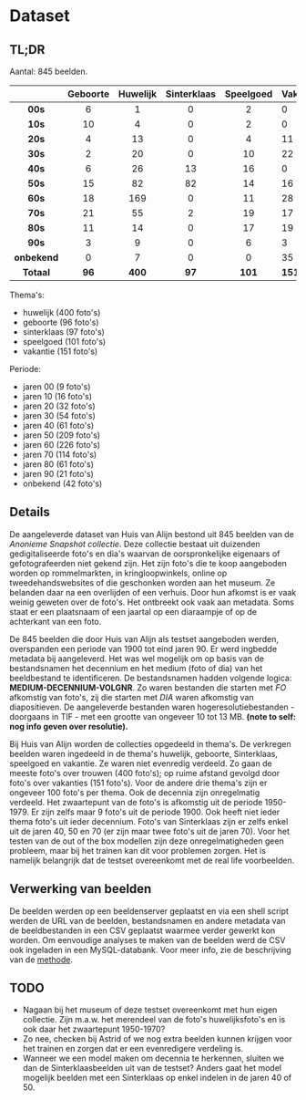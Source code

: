 # Dataset

## TL;DR

Aantal: 845 beelden.

|    &nbsp;    | Geboorte | Huwelijk | Sinterklaas | Speelgoed | Vakantie | Totaal  |
| :----------: | :------: | :------: | :---------: | :-------: | :------- | :------ |
|   __00s__    |    6     |    1     |      0      |     2     | 0        | __9__   |
|   __10s__    |    10    |    4     |      0      |     2     | 0        | __16__  |
|   __20s__    |    4     |    13    |      0      |     4     | 11       | __32__  |
|   __30s__    |    2     |    20    |      0      |    10     | 22       | __54__  |
|   __40s__    |    6     |    26    |     13      |    16     | 0        | __61__  |
|   __50s__    |    15    |    82    |     82      |    14     | 16       | __209__ |
|   __60s__    |    18    |   169    |      0      |    11     | 28       | __226__ |
|   __70s__    |    21    |    55    |      2      |    19     | 17       | __114__ |
|   __80s__    |    11    |    14    |      0      |    17     | 19       | __61__  |
|   __90s__    |    3     |    9     |      0      |     6     | 3        | __21__  |
| __onbekend__ |    0     |    7     |      0      |     0     | 35       | __42__  |
|  __Totaal__  |  __96__  | __400__  |   __97__    |  __101__  | __151__  | __845__ |

Thema's:

* huwelijk (400 foto's)
* geboorte (96 foto's)
* sinterklaas (97 foto's)
* speelgoed (101 foto's)
* vakantie (151 foto's)

Periode:

* jaren 00 (9 foto's)
* jaren 10 (16 foto's)
* jaren 20 (32 foto's)
* jaren 30 (54 foto's)
* jaren 40 (61 foto's)
* jaren 50 (209 foto's)
* jaren 60 (226 foto's)
* jaren 70 (114 foto's)
* jaren 80 (61 foto's)
* jaren 90 (21 foto's)
* onbekend (42 foto's)

## Details

De aangeleverde dataset van Huis van Alijn bestond uit 845 beelden van de _Anonieme Snapshot collectie_. Deze collectie bestaat uit duizenden gedigitaliseerde foto's en dia's waarvan de oorspronkelijke eigenaars of gefotografeerden niet gekend zijn. Het zijn foto's die te koop aangeboden worden op rommelmarkten, in kringloopwinkels, online op tweedehandswebsites of die geschonken worden aan het museum. Ze belanden daar na een overlijden of een verhuis. Door hun afkomst is er vaak weinig geweten over de foto's. Het ontbreekt ook vaak aan metadata. Soms staat er een plaatsnaam of een jaartal op een diaraampje of op de achterkant van een foto.

De 845 beelden die door Huis van Alijn als testset aangeboden werden, overspanden een periode van 1900 tot eind jaren 90. Er werd ingbedde metadata bij aangeleverd. Het was wel mogelijk om op basis van de bestandsnamen het decennium en het medium (foto of dia) van het beeldbestand te identificeren. De bestandsnamen hadden volgende logica: __MEDIUM-DECENNIUM-VOLGNR__. Zo waren bestanden die starten met _FO_ afkomstig van foto's, zij die starten met _DIA_ waren afkomstig van diapositieven. De aangeleverde bestanden waren hogeresolutiebestanden - doorgaans in TIF - met een grootte van ongeveer 10 tot 13 MB. __(note to self: nog info geven over resolutie).__

Bij Huis van Alijn worden de collecties opgedeeld in thema's. De verkregen beelden waren ingedeeld in de thema's huwelijk, geboorte, Sinterklaas, speelgoed en vakantie. Ze waren niet evenredig verdeeld. Zo gaan de meeste foto's over trouwen (400 foto's); op ruime afstand gevolgd door foto's over vakanties (151 foto's). Voor de andere drie thema's zijn er ongeveer 100 foto's per thema. Ook de decennia zijn onregelmatig verdeeld. Het zwaartepunt van de foto's is afkomstig uit de periode 1950-1979. Er zijn zelfs maar 9 foto's uit de periode 1900. Ook heeft niet ieder thema foto's uit ieder decennium. Foto's van Sinterklaas zijn er zelfs enkel uit de jaren 40, 50 en 70 (er zijn maar twee foto's uit de jaren 70). Voor het testen van de out of the box modellen zijn deze onregelmatigheden geen probleem, maar bij het trainen kan dit voor problemen zorgen. Het is namelijk belangrijk dat de testset overeenkomt met de real life voorbeelden.

## Verwerking van beelden

De beelden werden op een beeldenserver geplaatst en via een shell script werden de URL van de beelden, bestandsnamen en andere metadata van de beeldbestanden in een CSV geplaatst waarmee verder gewerkt kon worden. Om eenvoudige analyses te maken van de beelden werd de CSV ook ingeladen in een MySQL-databank. Voor meer info, zie de beschrijving van de [methode](method.md).

## TODO

* Nagaan bij het museum of deze testset overeenkomt met hun eigen collectie. Zijn m.a.w. het merendeel van de foto's huwelijksfoto's en is ook daar het zwaartepunt 1950-1970?
* Zo nee, checken bij Astrid of we nog extra beelden kunnen krijgen voor het trainen en zorgen dat er een evenredigere verdeling is.
* Wanneer we een model maken om decennia te herkennen, sluiten we dan de Sinterklaasbeelden uit van de testset? Anders gaat het model mogelijk beelden met een Sinterklaas op enkel indelen in de jaren 40 of 50.